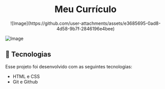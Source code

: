 <h1 align="center"> Meu Currículo </h1>

<p align="center">
  ![Image](https://github.com/user-attachments/assets/e3685695-0ad8-4d58-9b7f-2846196e4bee)
</p>

![Image](https://github.com/user-attachments/assets/add44f0a-0bf7-40a0-999b-52c74647cde5)

## 🚀 Tecnologias

Esse projeto foi desenvolvido com as seguintes tecnologias:

- HTML e CSS
- Git e Github
